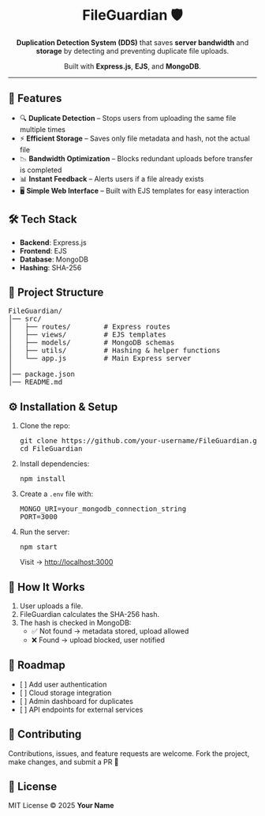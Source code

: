 <h1 align="center">FileGuardian 🛡️</h1>
<p align="center"><b>Duplication Detection System (DDS)</b> that saves <b>server bandwidth</b> and <b>storage</b> by detecting and preventing duplicate file uploads.</p>
<p align="center">Built with <b>Express.js</b>, <b>EJS</b>, and <b>MongoDB</b>.</p>

<hr>

<h2>🚀 Features</h2>
<ul>
  <li>🔍 <b>Duplicate Detection</b> – Stops users from uploading the same file multiple times</li>
  <li>⚡ <b>Efficient Storage</b> – Saves only file metadata and hash, not the actual file</li>
  <li>📉 <b>Bandwidth Optimization</b> – Blocks redundant uploads before transfer is completed</li>
  <li>📊 <b>Instant Feedback</b> – Alerts users if a file already exists</li>
  <li>🖥️ <b>Simple Web Interface</b> – Built with EJS templates for easy interaction</li>
</ul>

<h2>🛠️ Tech Stack</h2>
<ul>
  <li><b>Backend</b>: Express.js</li>
  <li><b>Frontend</b>: EJS</li>
  <li><b>Database</b>: MongoDB</li>
  <li><b>Hashing</b>: SHA-256</li>
</ul>

<h2>📂 Project Structure</h2>
<pre>
FileGuardian/
│── src/
│   ├── routes/        # Express routes
│   ├── views/         # EJS templates
│   ├── models/        # MongoDB schemas
│   ├── utils/         # Hashing & helper functions
│   └── app.js         # Main Express server
│
│── package.json
│── README.md
</pre>

<h2>⚙️ Installation & Setup</h2>
<ol>
  <li>Clone the repo:
    <pre>git clone https://github.com/your-username/FileGuardian.git
cd FileGuardian</pre>
  </li>
  <li>Install dependencies:
    <pre>npm install</pre>
  </li>
  <li>Create a <code>.env</code> file with:
    <pre>MONGO_URI=your_mongodb_connection_string
PORT=3000</pre>
  </li>
  <li>Run the server:
    <pre>npm start</pre>
    Visit → <a href="http://localhost:3000">http://localhost:3000</a>
  </li>
</ol>

<h2>📖 How It Works</h2>
<ol>
  <li>User uploads a file.</li>
  <li>FileGuardian calculates the SHA-256 hash.</li>
  <li>The hash is checked in MongoDB:
    <ul>
      <li>✅ Not found → metadata stored, upload allowed</li>
      <li>❌ Found → upload blocked, user notified</li>
    </ul>
  </li>
</ol>

<h2>📌 Roadmap</h2>
<ul>
  <li>[ ] Add user authentication</li>
  <li>[ ] Cloud storage integration</li>
  <li>[ ] Admin dashboard for duplicates</li>
  <li>[ ] API endpoints for external services</li>
</ul>

<h2>🤝 Contributing</h2>
<p>Contributions, issues, and feature requests are welcome. Fork the project, make changes, and submit a PR 🚀</p>

<h2>📜 License</h2>
<p>MIT License © 2025 <b>Your Name</b></p>
